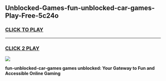 
## Unblocked-Games-fun-unblocked-car-games-Play-Free-5c24o
<h3>
<a href="https://premium76.site?title=fun-unblocked-car-games&ref=12A">CLICK TO PLAY</a></h3>
<hr>

<h3>
<a href="https://premium76.site?title=fun-unblocked-car-games&ref=12A">CLICK 2 PLAY</a>
  
</h3>

<a href="https://premium76.site?title=fun-unblocked-car-games&ref=12A"><img src="https://clearcache.store/games.png"></a>


**fun-unblocked-car-games games unblocked: Your Gateway to Fun and Accessible Online Gaming**
